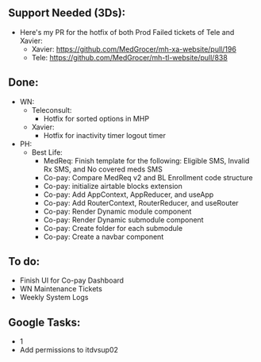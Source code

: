 ## Support Needed (3Ds):
  - Here's my PR for the hotfix of both Prod Failed tickets of Tele and Xavier:
    - Xavier: https://github.com/MedGrocer/mh-xa-website/pull/196
    - Tele: https://github.com/MedGrocer/mh-tl-website/pull/838
## Done:
  - WN:
    - Teleconsult:
      - Hotfix for sorted options in MHP
    - Xavier:
      - Hotfix for inactivity timer logout timer
  - PH:
    - Best Life:
      - MedReq: Finish template for the following: Eligible SMS, Invalid Rx SMS, and No covered meds SMS
      - Co-pay: Compare MedReq v2 and BL Enrollment code structure
      - Co-pay: initialize airtable blocks extension
      - Co-pay: Add AppContext, AppReducer, and useApp
      - Co-pay: Add RouterContext, RouterReducer, and useRouter
      - Co-pay: Render Dynamic module component
      - Co-pay: Render Dynamic submodule component
      - Co-pay: Create folder for each submodule
      - Co-pay: Create a navbar component
## To do:
  - Finish UI for Co-pay Dashboard
  - WN Maintenance Tickets
  - Weekly System Logs
## Google Tasks:
  - 1
  - Add permissions to itdvsup02
